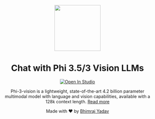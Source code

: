 <div align="center">
  <img src="https://azure.microsoft.com/en-us/blog/wp-content/uploads/2024/05/Azure_Blog_Isometric_Illustration-12_1260x708.jpg" height="150"/>
  <br/>
  <h1>Chat with Phi 3.5/3 Vision LLMs</h1>
  <a target="_blank" href="https://lightning.ai/bhimrajyadav/studios/deploy-and-chat-with-phi-3-vision-128k-instruct">
  <img src="https://pl-bolts-doc-images.s3.us-east-2.amazonaws.com/app-2/studio-badge.svg" alt="Open In Studio"/>
</a>
  <br/>

  <p>
  Phi-3-vision is a lightweight, state-of-the-art 4.2 billion parameter multimodal model with language and vision capabilities, 
    available with a 128k context length. <a href='https://huggingface.co/microsoft/Phi-3-vision-128k-instruct' target='_blank'>Read more</a>
  </p>
Made with ❤️ by <a href='https://github.com/bhimrazy'>Bhimraj Yadav</a>
</div>
